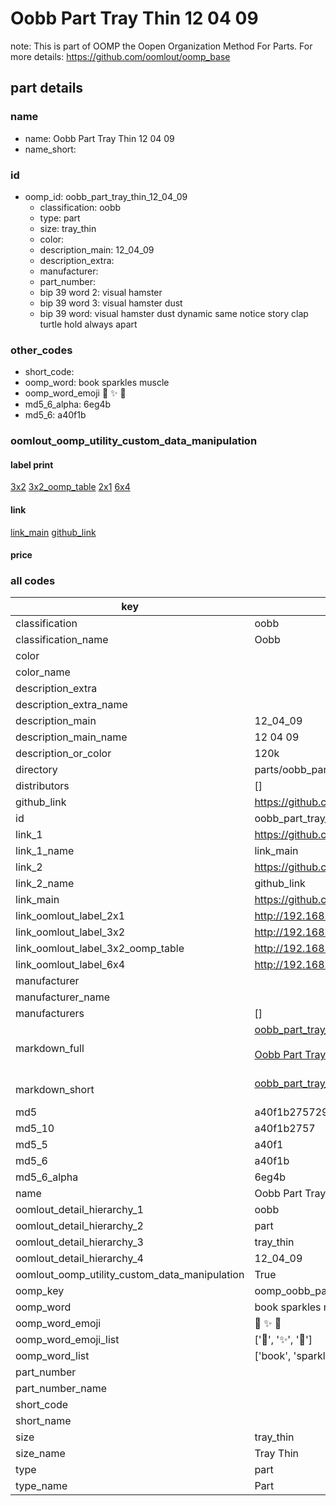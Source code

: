 # Oobb Part Tray Thin 12 04 09  

note: This is part of OOMP the Oopen Organization Method For Parts. For more details: https://github.com/oomlout/oomp_base

##  part details





### name
* name: Oobb Part Tray Thin 12 04 09
* name_short: 
### id
* oomp_id: oobb_part_tray_thin_12_04_09
  * classification: oobb
  * type: part
  * size: tray_thin
  * color: 
  * description_main: 12_04_09
  * description_extra: 
  * manufacturer: 
  * part_number: 
  * bip 39 word 2: visual hamster
  * bip 39 word 3: visual hamster dust
  * bip 39 word: visual hamster dust dynamic same notice story clap turtle hold always apart

### other_codes
* short_code: 
* oomp_word: book sparkles muscle
* oomp_word_emoji :book: :sparkles: :muscle:
* md5_6_alpha: 6eg4b
* md5_6: a40f1b






### oomlout_oomp_utility_custom_data_manipulation
#### label print
[3x2](http://192.168.1.245:1112/?label=oomp%206eg4b)
[3x2_oomp_table](http://192.168.1.107:1112/?label=oomp%206eg4b)
[2x1](http://192.168.1.242:1112/?label=oomp%206eg4b)
[6x4](http://192.168.1.55:1112/?label=oomp%206eg4b)    

#### link

[link_main](https://github.com/oomlout/oomlout_oomp_current_version_messy/tree/main/parts/oobb_part_tray_thin_12_04_09) [github_link](https://github.com/oomlout/oomlout_oomp_part_src/tree/main/parts/oobb_part_tray_thin_12_04_09)                             

#### price







### all codes 
| key | value |  
| --- | --- |  
| classification | oobb |  
| classification_name | Oobb |  
| color |  |  
| color_name |  |  
| description_extra |  |  
| description_extra_name |  |  
| description_main | 12_04_09 |  
| description_main_name | 12 04 09 |  
| description_or_color | 120k |  
| directory | parts/oobb_part_tray_thin_12_04_09 |  
| distributors | [] |  
| github_link | https://github.com/oomlout/oomlout_oomp_part_src/tree/main/parts/oobb_part_tray_thin_12_04_09 |  
| id | oobb_part_tray_thin_12_04_09 |  
| link_1 | https://github.com/oomlout/oomlout_oomp_current_version_messy/tree/main/parts/oobb_part_tray_thin_12_04_09 |  
| link_1_name | link_main |  
| link_2 | https://github.com/oomlout/oomlout_oomp_part_src/tree/main/parts/oobb_part_tray_thin_12_04_09 |  
| link_2_name | github_link |  
| link_main | https://github.com/oomlout/oomlout_oomp_current_version_messy/tree/main/parts/oobb_part_tray_thin_12_04_09 |  
| link_oomlout_label_2x1 | http://192.168.1.242:1112/?label=oomp%206eg4b |  
| link_oomlout_label_3x2 | http://192.168.1.245:1112/?label=oomp%206eg4b |  
| link_oomlout_label_3x2_oomp_table | http://192.168.1.107:1112/?label=oomp%206eg4b |  
| link_oomlout_label_6x4 | http://192.168.1.55:1112/?label=oomp%206eg4b |  
| manufacturer |  |  
| manufacturer_name |  |  
| manufacturers | [] |  
| markdown_full | [oobb_part_tray_thin_12_04_09](https://github.com/oomlout/oomlout_oomp_current_version_messy/tree/main/parts/oobb_part_tray_thin_12_04_09)<br>[](https://github.com/oomlout/oomlout_oomp_current_version_messy/tree/main/parts/oobb_part_tray_thin_12_04_09)<br>[Oobb Part Tray Thin 12 04 09](https://github.com/oomlout/oomlout_oomp_current_version_messy/tree/main/parts/oobb_part_tray_thin_12_04_09)<br><br> |  
| markdown_short | [oobb_part_tray_thin_12_04_09](https://github.com/oomlout/oomlout_oomp_current_version_messy/tree/main/parts/oobb_part_tray_thin_12_04_09)<br><br> |  
| md5 | a40f1b275729dad25bdf744c889a2fa7 |  
| md5_10 | a40f1b2757 |  
| md5_5 | a40f1 |  
| md5_6 | a40f1b |  
| md5_6_alpha | 6eg4b |  
| name | Oobb Part Tray Thin 12 04 09 |  
| oomlout_detail_hierarchy_1 | oobb |  
| oomlout_detail_hierarchy_2 | part |  
| oomlout_detail_hierarchy_3 | tray_thin |  
| oomlout_detail_hierarchy_4 | 12_04_09 |  
| oomlout_oomp_utility_custom_data_manipulation | True |  
| oomp_key | oomp_oobb_part_tray_thin_12_04_09 |  
| oomp_word | book sparkles muscle |  
| oomp_word_emoji | :book: :sparkles: :muscle: |  
| oomp_word_emoji_list | [':book:', ':sparkles:', ':muscle:'] |  
| oomp_word_list | ['book', 'sparkles', 'muscle'] |  
| part_number |  |  
| part_number_name |  |  
| short_code |  |  
| short_name |  |  
| size | tray_thin |  
| size_name | Tray Thin |  
| type | part |  
| type_name | Part |  
